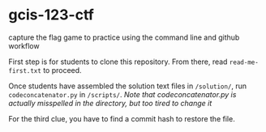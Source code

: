 # gcis-123-ctf
capture the flag game to practice using the command line and github workflow

First step is for students to clone this repository.
From there, read `read-me-first.txt` to proceed.

Once students have assembled the solution text files in `/solution/`, run `codeconcatenator.py` in `/scripts/`. 
*Note that codeconcatenator.py is actually misspelled in the directory, but too tired to change it*

For the third clue, you have to find a commit hash to restore the file.


